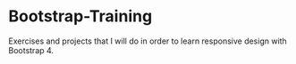 # Bootstrap-Training
Exercises and projects that I will do in order to learn responsive design with Bootstrap 4.
